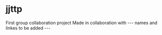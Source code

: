 # jjttp

First group collaboration project
Made in collaboration with --- names and linkes to be added ---
